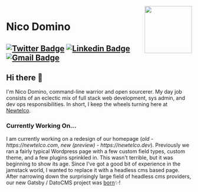 <img align="right" src="https://imgur.com/46Xmagk.png" width="128" />

# Nico Domino

[![Twitter Badge](https://img.shields.io/badge/-@ndom91-1ca0f1?style=flat-square&labelColor=1ca0f1&logo=twitter&logoColor=white&link=https://twitter.com/ndom91)](https://twitter.com/ndom91) [![Linkedin Badge](https://img.shields.io/badge/-ndom91-blue?style=flat-square&logo=Linkedin&logoColor=white&link=https://www.linkedin.com/in/tanejasaksham/)](https://www.linkedin.com/in/tanejasaksham/) [![Gmail Badge](https://img.shields.io/badge/-yo@ndo.dev-c14438?style=flat-square&logo=gmail&logoColor=white&link=mailto:yo@ndo.dev)](mailto:yo@ndo.dev)
---

## Hi there 👋

I'm Nico Domino, command-line warrior and open sourcerer. My day job consists of an eclectic mix of full stack web development, sys admin, and dev ops responsibilities. In short, I keep the wheels turning here at [Newtelco](https://newtelco.dev).

### Currently Working On...

I am currently working on a redesign of our homepage (_old - https://newtelco.com_, _new (preview) - https://newtelco.dev_). Previously we ran a fairly typical Wordpress page with a few custom field types, custom theme, and a few plugins sprinkled in. This wasn't terrible, but it was beginning to show its age. Since I've got a good bit of experience in the jamstack world, I wanted to replace it with a headless cms based page. After narrowing down the surprisingly large field of headless cms providers, our new Gatsby / DatoCMS project was [born](https://github.com/newtelco/newtelco-dato)✨!
